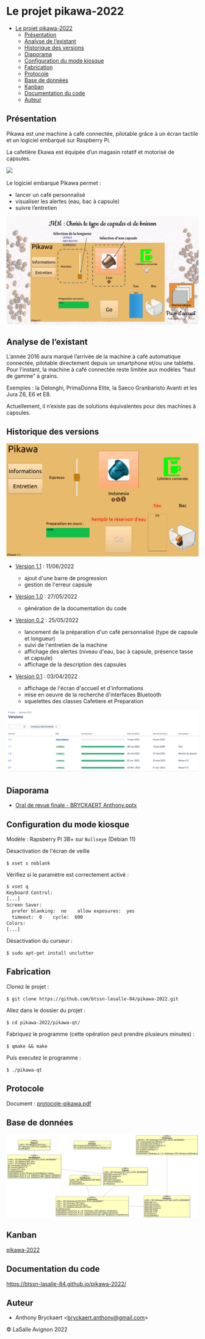 # Le projet pikawa-2022

- [Le projet pikawa-2022](#le-projet-pikawa-2022)
  - [Présentation](#présentation)
  - [Analyse de l’existant](#analyse-de-lexistant)
  - [Historique des versions](#historique-des-versions)
  - [Diaporama](#diaporama)
  - [Configuration du mode kiosque](#configuration-du-mode-kiosque)
  - [Fabrication](#fabrication)
  - [Protocole](#protocole)
  - [Base de données](#base-de-données)
  - [Kanban](#kanban)
  - [Documentation du code](#documentation-du-code)
  - [Auteur](#auteur)

## Présentation

Pikawa est une machine à café connectée, pilotable grâce à un écran tactile et un logiciel embarqué sur Raspberry Pi.

La cafetière Ekawa est équipée d’un magasin rotatif et motorisé de capsules.

![](captures/pikawa-systeme.gif)

Le logiciel embarqué Pikawa permet :

- lancer un café personnalisé
- visualiser les alertes (eau, bac à capsule)
- suivre l’entretien

![](captures/pikawa.gif)

## Analyse de l’existant

L’année 2016 aura marqué l’arrivée de la machine à café automatique connectée, pilotable directement depuis un smartphone et/ou une tablette. 
Pour l'instant, la machine à café connectée reste limitée aux modèles “haut de gamme” à grains.

Exemples : la Delonghi, PrimaDonna Elite, la Saeco Granbaristo Avanti et les Jura Z6, E6 et E8.

Actuellement, il n’existe pas de solutions équivalentes pour des machines à capsules.

## Historique des versions

![](captures/pikawa-version1.1.gif)

- [Version 1.1](https://github.com/btssn-lasalle-84/pikawa-2022/releases/tag/1.1) : 11/06/2022
  - ajout d'une barre de progression
  - gestion de l'erreur capsule

- [Version 1.0](https://github.com/btssn-lasalle-84/pikawa-2022/releases/tag/1.0) : 27/05/2022
  - génération de la documentation du code

- [Version 0.2](https://github.com/btssn-lasalle-84/pikawa-2022/releases/tag/0.2) : 25/05/2022
  - lancement de la préparation d'un café personnalisé (type de capsule et longueur)
  - suivi de l'entretien de la machine
  - affichage des alertes (niveau d'eau, bac à capsule, présence tasse et capsule)
  - affichage de la description des capsules

- [Version 0.1](https://github.com/btssn-lasalle-84/pikawa-2022/releases/tag/0.1) : 03/04/2022
  - affichage de l'écran d'accueil et d'informations
  - mise en oeuvre de la recherche d'interfaces Bluetooth
  - squelettes des classes Cafetiere et Preparation

![](captures/jira-versions-pikawa.png)

## Diaporama

- [Oral de revue finale - BRYCKAERT Anthony.pptx](docs/Oral%20de%20revue%20finale%20-%20BRYCKAERT%20Anthony.pptx)

## Configuration du mode kiosque

Modèle : Rapsberry Pi 3B+ sur `Bullseye` (Debian 11)

Désactivation de l'écran de veille

`$ xset s noblank`

Vérifiez si le paramètre est correctement activé :

```
$ xset q
Keyboard Control:
[...]
Screen Saver:
  prefer blanking:  no    allow exposures:  yes
  timeout:  0    cycle:  600
Colors:
[...]
```

Désactivation du curseur :

`$ sudo apt-get install unclutter`

## Fabrication

Clonez le projet :

`$ git clone https://github.com/btssn-lasalle-84/pikawa-2022.git`

Allez dans le dossier du projet :

`$ cd pikawa-2022/pikawa-qt/`

Fabriquez le programme (cette opération peut prendre plusieurs minutes) :

`$ qmake && make`

Puis executez le programme :

`$ ./pikawa-qt`

## Protocole

Document : [protocole-pikawa.pdf](docs/protocole-pikawa.pdf)

## Base de données

![](sql/schema-complet-bdd-pikawa-v0.2.png)

## Kanban

[pikawa-2022](https://github.com/btssn-lasalle-84/pikawa-2022/projects/1)

## Documentation du code

https://btssn-lasalle-84.github.io/pikawa-2022/

## Auteur

- Anthony Bryckaert <<bryckaert.anthony@gmail.com>>

©️ LaSalle Avignon 2022

